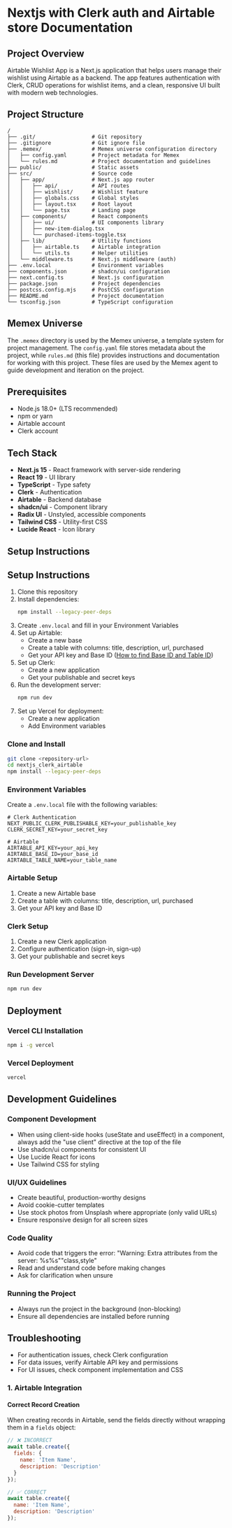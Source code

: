 # Nextjs with Clerk auth and Airtable store Documentation

## Project Overview
Airtable Wishlist App is a Next.js application that helps users manage their wishlist using Airtable as a backend. The app features authentication with Clerk, CRUD operations for wishlist items, and a clean, responsive UI built with modern web technologies.

## Project Structure
```
/
├── .git/                  # Git repository
├── .gitignore             # Git ignore file
├── .memex/                # Memex universe configuration directory
│   ├── config.yaml        # Project metadata for Memex
│   └── rules.md           # Project documentation and guidelines
├── public/                # Static assets
├── src/                   # Source code
│   ├── app/               # Next.js app router
│   │   ├── api/           # API routes
│   │   ├── wishlist/      # Wishlist feature
│   │   ├── globals.css    # Global styles
│   │   ├── layout.tsx     # Root layout
│   │   └── page.tsx       # Landing page
│   ├── components/        # React components
│   │   ├── ui/            # UI components library
│   │   ├── new-item-dialog.tsx
│   │   └── purchased-items-toggle.tsx
│   ├── lib/               # Utility functions
│   │   ├── airtable.ts    # Airtable integration
│   │   └── utils.ts       # Helper utilities
│   └── middleware.ts      # Next.js middleware (auth)
├── .env.local             # Environment variables
├── components.json        # shadcn/ui configuration
├── next.config.ts         # Next.js configuration
├── package.json           # Project dependencies
├── postcss.config.mjs     # PostCSS configuration
├── README.md              # Project documentation
└── tsconfig.json          # TypeScript configuration
```

## Memex Universe
The `.memex` directory is used by the Memex universe, a template system for project management. The `config.yaml` file stores metadata about the project, while `rules.md` (this file) provides instructions and documentation for working with this project. These files are used by the Memex agent to guide development and iteration on the project.

## Prerequisites
- Node.js 18.0+ (LTS recommended)
- npm or yarn
- Airtable account
- Clerk account

## Tech Stack
- **Next.js 15** - React framework with server-side rendering
- **React 19** - UI library
- **TypeScript** - Type safety
- **Clerk** - Authentication
- **Airtable** - Backend database
- **shadcn/ui** - Component library
- **Radix UI** - Unstyled, accessible components
- **Tailwind CSS** - Utility-first CSS
- **Lucide React** - Icon library

## Setup Instructions

## Setup Instructions

1. Clone this repository
2. Install dependencies:
   ```bash
   npm install --legacy-peer-deps
   ```
3. Create `.env.local` and fill in your Environment Variables
4. Set up Airtable:
   - Create a new base
   - Create a table with columns: title, description, url, purchased
   - Get your API key and Base ID ([How to find Base ID and Table ID](https://www.highviewapps.com/kb/where-can-i-find-the-airtable-base-id-and-table-id/))
5. Set up Clerk:
   - Create a new application
   - Get your publishable and secret keys
6. Run the development server:
   ```bash
   npm run dev
7. Set up Vercel for deployment:
   - Create a new application
   - Add Environment variables

### Clone and Install
```bash
git clone <repository-url>
cd nextjs_clerk_airtable
npm install --legacy-peer-deps
```

### Environment Variables
Create a `.env.local` file with the following variables:
```
# Clerk Authentication
NEXT_PUBLIC_CLERK_PUBLISHABLE_KEY=your_publishable_key
CLERK_SECRET_KEY=your_secret_key

# Airtable
AIRTABLE_API_KEY=your_api_key
AIRTABLE_BASE_ID=your_base_id
AIRTABLE_TABLE_NAME=your_table_name
```

### Airtable Setup
1. Create a new Airtable base
2. Create a table with columns: title, description, url, purchased
3. Get your API key and Base ID

### Clerk Setup
1. Create a new Clerk application
2. Configure authentication (sign-in, sign-up)
3. Get your publishable and secret keys

### Run Development Server
```bash
npm run dev
```

## Deployment

### Vercel CLI Installation

```bash
npm i -g vercel
```

### Vercel Deployment

```bash
vercel
```

## Development Guidelines

### Component Development
- When using client-side hooks (useState and useEffect) in a component, always add the "use client" directive at the top of the file
- Use shadcn/ui components for consistent UI
- Use Lucide React for icons
- Use Tailwind CSS for styling

### UI/UX Guidelines
- Create beautiful, production-worthy designs
- Avoid cookie-cutter templates
- Use stock photos from Unsplash where appropriate (only valid URLs)
- Ensure responsive design for all screen sizes

### Code Quality
- Avoid code that triggers the error: "Warning: Extra attributes from the server: %s%s""class,style"
- Read and understand code before making changes
- Ask for clarification when unsure

### Running the Project
- Always run the project in the background (non-blocking)
- Ensure all dependencies are installed before running


## Troubleshooting
- For authentication issues, check Clerk configuration
- For data issues, verify Airtable API key and permissions
- For UI issues, check component implementation and CSS

### 1. Airtable Integration

#### Correct Record Creation
When creating records in Airtable, send the fields directly without wrapping them in a `fields` object:

```javascript
// ❌ INCORRECT
await table.create({
  fields: {
    name: 'Item Name',
    description: 'Description'
  }
});

// ✅ CORRECT
await table.create({
  name: 'Item Name',
  description: 'Description'
});
```